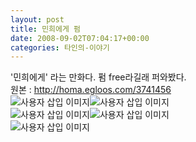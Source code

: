 ```yaml
---
layout: post
title: 민희에게 펌
date: 2008-09-02T07:04:17+00:00
categories: 타인의-이야기
---
```

'민희에게' 라는 만화다. 펌 free라길래 퍼와봤다.<br />원본 : <a href="http://homa.egloos.com/3741456" target="_blank">http://homa.egloos.com/3741456</a><br /><img src="http://jinto.pe.kr/wp-content/uploads/1/jk29.jpg" class="aligncenter" alt="사용자 삽입 이미지" /><img src="http://jinto.pe.kr/wp-content/uploads/1/ik28.jpg" class="aligncenter" alt="사용자 삽입 이미지" /><br /><img src="http://jinto.pe.kr/wp-content/uploads/1/ik26.jpg" class="aligncenter" alt="사용자 삽입 이미지" /><img src="http://jinto.pe.kr/wp-content/uploads/1/ik27.jpg" class="aligncenter" alt="사용자 삽입 이미지" /><br /><img src="http://jinto.pe.kr/wp-content/uploads/1/jk30.jpg" class="aligncenter" alt="사용자 삽입 이미지" /><br /><br />
